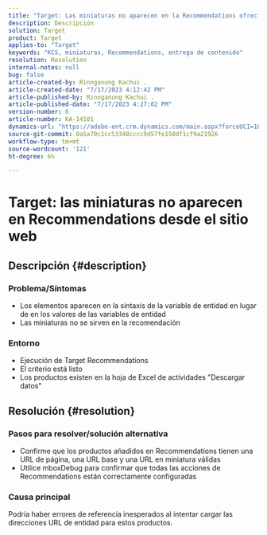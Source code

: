 ```yaml
---
title: "Target: Las miniaturas no aparecen en la Recommendations ofrecida en el sitio web"
description: Descripción
solution: Target
product: Target
applies-to: "Target"
keywords: "KCS, miniaturas, Recommendations, entrega de contenido"
resolution: Resolution
internal-notes: null
bug: false
article-created-by: Rinnganung Kachui .
article-created-date: "7/17/2023 4:12:42 PM"
article-published-by: Rinnganung Kachui .
article-published-date: "7/17/2023 4:27:02 PM"
version-number: 6
article-number: KA-14101
dynamics-url: "https://adobe-ent.crm.dynamics.com/main.aspx?forceUCI=1&pagetype=entityrecord&etn=knowledgearticle&id=80efc5c0-bc24-ee11-9cbe-6045bd006268"
source-git-commit: 0a5a70c1cc53348cccc9d57fe150df1cf9a21926
workflow-type: tm+mt
source-wordcount: '121'
ht-degree: 6%

---
```


# Target: las miniaturas no aparecen en Recommendations desde el sitio web

## Descripción {#description}




### Problema/Síntomas



- Los elementos aparecen en la sintaxis de la variable de entidad en lugar de en los valores de las variables de entidad
- Las miniaturas no se sirven en la recomendación




### Entorno



- Ejecución de Target Recommendations
- El criterio está listo
- Los productos existen en la hoja de Excel de actividades &quot;Descargar datos&quot;



## Resolución {#resolution}




### Pasos para resolver/solución alternativa



- Confirme que los productos añadidos en Recommendations tienen una URL de página, una URL base y una URL en miniatura válidas
- Utilice mboxDebug para confirmar que todas las acciones de Recommendations están correctamente configuradas




### Causa principal



Podría haber errores de referencia inesperados al intentar cargar las direcciones URL de entidad para estos productos.
